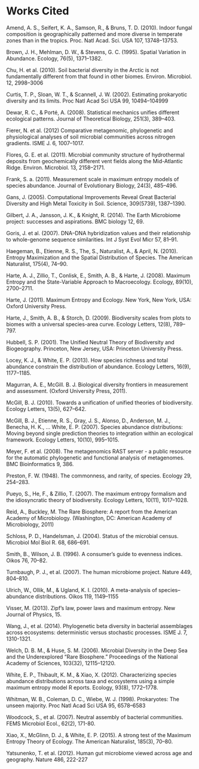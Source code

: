 # Works Cited

Amend, A. S., Seifert, K. A., Samson, R., & Bruns, T. D. (2010). Indoor fungal composition is geographically patterned and more diverse in temperate zones than in the tropics. Proc. Natl Acad. Sci. USA 107, 13748–13753.

Brown, J. H., Mehlman, D. W., & Stevens, G. C. (1995). Spatial Variation in Abundance. Ecology, 76(5), 1371–1382. 

Chu, H. et al. (2010). Soil bacterial diversity in the Arctic is not fundamentally different from that 	found in other biomes. Environ. Microbiol. 12, 2998–3006 

Curtis, T. P., Sloan, W. T., & Scannell, J. W. (2002). Estimating prokaryotic diversity and its limits. Proc Natl Acad Sci USA 99, 10494–104999 

Dewar, R. C., & Porté, A. (2008). Statistical mechanics unifies different ecological patterns. Journal of Theoretical Biology, 251(3), 389–403. 

Fierer, N. et al.  (2012) Comparative metagenomic, phylogenetic and physiological analyses of soil 	microbial communities across nitrogen gradients. ISME J. 6, 1007–1017.

Flores, G. E. et al. (2011). Microbial community structure of hydrothermal deposits from 	geochemically different vent fields along the Mid-Atlantic Ridge. Environ. Microbiol. 13, 2158–2171. 

Frank, S. a. (2011). Measurement scale in maximum entropy models of species abundance. Journal of Evolutionary Biology, 24(3), 485–496. 

Gans, J. (2005). Computational Improvements Reveal Great Bacterial Diversity and High Metal Toxicity in Soil. Science, 309(5739), 1387–1390.

Gilbert, J. A., Jansson, J. K., & Knight, R.  (2014). The Earth Microbiome project: successes and aspirations. BMC biology 12, 69.

Goris, J. et al. (2007). DNA–DNA hybridization values and their relationship to whole-genome 	sequence similarities. Int J Syst Evol Micr 57, 81–91.

Haegeman, B., Etienne, R. S., The, S., Naturalist, A., & April, N. (2010). Entropy Maximization and the Spatial Distribution of Species. The American Naturalist, 175(4), 74–90. 

Harte, A. J., Zillio, T., Conlisk, E., Smith, A. B., & Harte, J. (2008). Maximum Entropy and the State-Variable Approach to Macroecology. Ecology, 89(10), 2700–2711.

Harte, J. (2011). Maximum Entropy and Ecology. New York, New York, USA: Oxford University Press.

Harte, J., Smith, A. B., & Storch, D. (2009). Biodiversity scales from plots to biomes with a universal species-area curve. Ecology Letters, 12(8), 789–797. 

Hubbell, S. P. (2001). The Unified Neutral Theory of Biodiversity and Biogeography. Princeton, New Jersey, USA: Princeton University Press.

Locey, K. J., & White, E. P. (2013). How species richness and total abundance constrain the distribution of abundance. Ecology Letters, 16(9), 1177–1185. 

Magurran, A. E., McGill. B. J. Biological diversity frontiers in measurement and 	assessment. (Oxford University Press, 2011).

McGill, B. J. (2010). Towards a unification of unified theories of biodiversity. Ecology Letters, 13(5), 627–642. 

McGill, B. J., Etienne, R. S., Gray, J. S., Alonso, D., Anderson, M. J., Benecha, H. K., … White, E. P. (2007). Species abundance distributions: Moving beyond single prediction theories to integration within an ecological framework. Ecology Letters, 10(10), 995–1015. 

 Meyer, F. et al. (2008). The metagenomics RAST server - a public resource for the automatic phylogenetic and functional analysis of metagenomes. BMC Bioinformatics 9, 386. 

Preston,  F. W. (1948). The commonness, and rarity, of species. Ecology 29, 254–283. 

Pueyo, S., He, F., & Zillio, T. (2007). The maximum entropy formalism and the idiosyncratic theory of biodiversity. Ecology Letters, 10(11), 1017–1028.

Reid, A., Buckley, M. The Rare Biosphere: A report from the American Academy of Microbiology. (Washington, DC: American Academy of Microbiology, 2011)

Schloss, P. D., Handelsman,  J. (2004). Status of the microbial census. Microbiol Mol Biol R. 68, 686–691. 

Smith, B., Wilson, J. B. (1996). A consumer’s guide to evenness indices. Oikos 76, 70–82.

Turnbaugh, P. J., et al. (2007). The human microbiome project. Nature 449, 804–810.

Ulrich, W., Ollik, M., & Ugland, K. I. (2010). A meta-analysis of species–abundance distributions. Oikos 119, 1149–1155 

Visser, M. (2013). Zipf’s law, power laws and maximum entropy. New Journal of Physics, 15. 

Wang, J., et al. (2014). Phylogenetic beta diversity in bacterial assemblages across ecosystems: 	deterministic versus stochastic processes. ISME J. 7, 1310-1321.

Welch, D. B. M., & Huse, S. M. (2006). Microbial Diversity in the Deep Sea and the Underexplored “Rare Biosphere.” Proceedings of the National Academy of Sciences, 103(32), 12115–12120.

White, E. P., Thibault, K. M., & Xiao, X. (2012). Characterizing species abundance distributions across taxa and ecosystems using a simple maximum entropy model R eports. Ecology, 93(8), 1772–1778.

Whitman, W. B., Coleman, D. C., Wiebe, W. J. (1998). Prokaryotes: The unseen majority. Proc 	Natl Acad Sci USA 95, 6578–6583 

Woodcock, S., et al. (2007). Neutral assembly of bacterial communities. FEMS Microbiol Ecol., 62(2), 171-80. 

Xiao, X., McGlinn, D. J., & White, E. P. (2015). A strong test of the Maximum Entropy Theory of Ecology. The American Naturalist, 185(3), 70–80. 

Yatsunenko, T. et al. (2012). Human gut microbiome viewed across age and geography. Nature 486, 	222-227 


